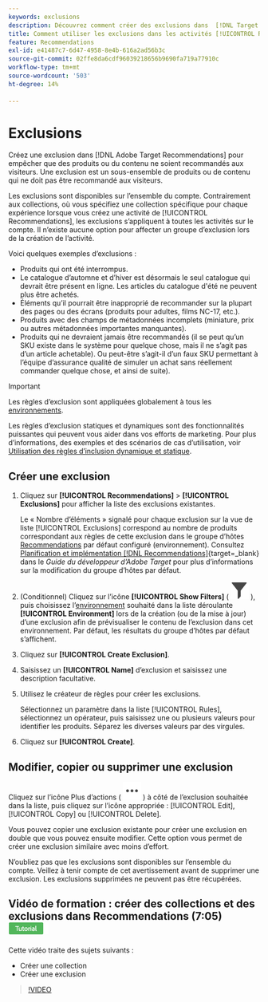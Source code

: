 ```yaml
---
keywords: exclusions
description: Découvrez comment créer des exclusions dans  [!DNL Target Recommendations]  empêcher que des produits ou du contenu ne soient recommandés aux visiteurs.
title: Comment utiliser les exclusions dans les activités [!UICONTROL Recommendations] ?
feature: Recommendations
exl-id: e41487c7-6d47-4958-8e4b-616a2ad56b3c
source-git-commit: 02ffe8da6cdf96039218656b9690fa719a77910c
workflow-type: tm+mt
source-wordcount: '503'
ht-degree: 14%

---
```


# Exclusions

Créez une exclusion dans [!DNL Adobe Target Recommendations] pour empêcher que des produits ou du contenu ne soient recommandés aux visiteurs. Une exclusion est un sous-ensemble de produits ou de contenu qui ne doit pas être recommandé aux visiteurs.

Les exclusions sont disponibles sur l’ensemble du compte. Contrairement aux collections, où vous spécifiez une collection spécifique pour chaque expérience lorsque vous créez une activité de [!UICONTROL Recommendations], les exclusions s’appliquent à toutes les activités sur le compte. Il n’existe aucune option pour affecter un groupe d’exclusion lors de la création de l’activité.

Voici quelques exemples d’exclusions :

* Produits qui ont été interrompus.
* Le catalogue d’automne et d’hiver est désormais le seul catalogue qui devrait être présent en ligne. Les articles du catalogue d&#39;été ne peuvent plus être achetés.
* Éléments qu’il pourrait être inapproprié de recommander sur la plupart des pages ou des écrans (produits pour adultes, films NC-17, etc.).
* Produits avec des champs de métadonnées incomplets (miniature, prix ou autres métadonnées importantes manquantes).
* Produits qui ne devraient jamais être recommandés (il se peut qu’un SKU existe dans le système pour quelque chose, mais il ne s’agit pas d’un article achetable). Ou peut-être s’agit-il d’un faux SKU permettant à l’équipe d’assurance qualité de simuler un achat sans réellement commander quelque chose, et ainsi de suite).

>[!IMPORTANT]
>
>Les règles d’exclusion sont appliquées globalement à tous les [environnements](/help/main/administrating-target/environments.md).
>
>Les règles d’exclusion statiques et dynamiques sont des fonctionnalités puissantes qui peuvent vous aider dans vos efforts de marketing. Pour plus d’informations, des exemples et des scénarios de cas d’utilisation, voir [Utilisation des règles d’inclusion dynamique et statique](/help/main/c-recommendations/c-algorithms/use-dynamic-and-static-inclusion-rules.md#concept_4CB5C0FA705D4E449BD0B37B3D987F9F).

## Créer une exclusion

1. Cliquez sur **[!UICONTROL Recommendations]** > **[!UICONTROL Exclusions]** pour afficher la liste des exclusions existantes.

   Le « Nombre d’éléments » signalé pour chaque exclusion sur la vue de liste [!UICONTROL Exclusions] correspond au nombre de produits correspondant aux règles de cette exclusion dans le groupe d’hôtes [Recommendations](/help/main/administrating-target/hosts.md) par défaut configuré (environnement). Consultez [Planification et implémentation [!DNL Recommendations]](https://experienceleague.adobe.com/fr/docs/target-dev/developer/recommendations){target=_blank} dans le *Guide du développeur d’Adobe Target* pour plus d’informations sur la modification du groupe d’hôtes par défaut.

1. (Conditionnel) Cliquez sur l’icône **[!UICONTROL Show Filters]** ( ![icône Afficher les filtres](/help/main/assets/icons/Filter.svg) ), puis choisissez l’[environnement](/help/main/administrating-target/environments.md) souhaité dans la liste déroulante **[!UICONTROL Environment]** lors de la création (ou de la mise à jour) d’une exclusion afin de prévisualiser le contenu de l’exclusion dans cet environnement. Par défaut, les résultats du groupe d’hôtes par défaut s’affichent.

1. Cliquez sur **[!UICONTROL Create Exclusion]**.

1. Saisissez un **[!UICONTROL Name]** d’exclusion et saisissez une description facultative.

1. Utilisez le créateur de règles pour créer les exclusions.

   Sélectionnez un paramètre dans la liste [!UICONTROL Rules], sélectionnez un opérateur, puis saisissez une ou plusieurs valeurs pour identifier les produits. Séparez les diverses valeurs par des virgules.

1. Cliquez sur **[!UICONTROL Create]**.

<!-- ## Create an exclusion using Advanced Search

You can also create exclusions using [!UICONTROL Advanced Search] on the [Catalog Search](/help/main/c-recommendations/c-products/catalog-search.md#save-as) page ( [!UICONTROL Recommendations] > [!UICONTROL Catalog Search] > [!UICONTROL Advanced Search]). 

![Save as dialog](/help/main/c-recommendations/c-products/assets/save-as.png)

After creating a search using "id > contains," for example, you can then click [!UICONTROL Save As] > [!UICONTROL Exclusion].

>[!IMPORTANT]
>
>The [!UICONTROL Advanced Search] functionality is case-insensitive; however, products returned at the time of delivery are based on case-sensitive search. This mismatch might lead to confusion. Ensure that you consider case-sensitivity when you create exclusions based on results using the Advanced Search functionality. For example, if you perform a search for "Holiday," that initial search lists results containing "Holiday" and "holiday." If you then create an exclusion with the intent to exclude products containing "holiday," only products containing "holiday" are excluded. Products containing "Holiday" are not excluded. -->

## Modifier, copier ou supprimer une exclusion

Cliquez sur l’icône Plus d’actions ( ![icône Plus d’actions](/help/main/assets/icons/MoreSmallList.svg) ) à côté de l’exclusion souhaitée dans la liste, puis cliquez sur l’icône appropriée : [!UICONTROL Edit], [!UICONTROL Copy] ou [!UICONTROL Delete].

Vous pouvez copier une exclusion existante pour créer une exclusion en double que vous pouvez ensuite modifier. Cette option vous permet de créer une exclusion similaire avec moins d’effort.

N’oubliez pas que les exclusions sont disponibles sur l’ensemble du compte. Veillez à tenir compte de cet avertissement avant de supprimer une exclusion. Les exclusions supprimées ne peuvent pas être récupérées.

## Vidéo de formation : créer des collections et des exclusions dans Recommendations (7:05) ![Badge du tutoriel](/help/main/assets/tutorial.png)

Cette vidéo traite des sujets suivants :

* Créer une collection
* Créer une exclusion

>[!VIDEO](https://video.tv.adobe.com/v/29332?captions=fre_fr)
